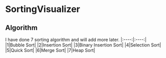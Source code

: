 # SortingVisualizer

## Algorithm
I have done 7 sorting algorithm and will add more later.
|:----:|:----:|
|1|Bubble Sort|
|2|Insertion Sort|
|3|Binary Insertion Sort|
|4|Selection Sort|
|5|Quick Sort|
|6|Merge Sort|
|7|Heap Sort|
